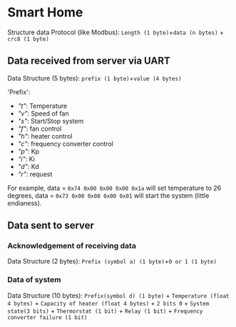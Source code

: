 # Smart Home
Structure data Protocol (like Modbus): `Length (1 byte)`+`data (n bytes)` + `crc8 (1 byte)`

## Data received from server via UART

Data Structure (5 bytes): `prefix (1 byte)`+`value (4 bytes)`
		
'Prefix':
+ _"t"_: Temperature
+ _"v"_: Speed of fan
+ _"s"_: Start/Stop system
+ _"f"_: fan control
+ _"h"_: heater control
+ _"c"_: frequency converter control 
+ _"p"_: Kp
+ _"i"_: Ki
+ _"d"_: Kd
+ _"r"_: request

For example, data = `0x74 0x00 0x00 0x00 0x1a` will set temperature to 26 degrees, 
data = `0x73 0x00 0x00 0x00 0x01` will start the system (little endianess).

## Data sent to server

### Acknowledgement of receiving data

Data Structure (2 bytes): `Prefix (symbol a) (1 byte)`+`0 or 1 (1 byte)`

### Data of system

Data Structure (10 bytes): `Prefix(symbol d) (1 byte)` + `Temperature (float 4 bytes)` +
 `Capacity of heater (float 4 bytes)` + `2 bits 0` + `System state(3 bits)` + 
`Thermorstat (1 bit)` + `Relay (1 bit)` + `Frequency converter failure (1 bit)` 			       